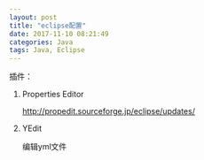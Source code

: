 ```yaml
---
layout: post
title: "eclipse配置"
date: 2017-11-10 08:21:49
categories: Java
tags: Java, Eclipse
---
```





插件：

1. Properties Editor

   http://propedit.sourceforge.jp/eclipse/updates/

2. YEdit

   编辑yml文件